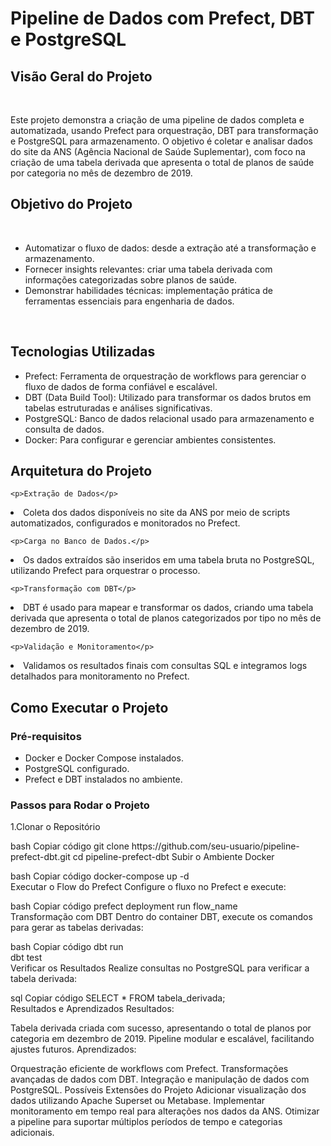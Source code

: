 <h1>Pipeline de Dados com Prefect, DBT e PostgreSQL</h1>
<h2>Visão Geral do Projeto</h2>
<br>
<p>Este projeto demonstra a criação de uma pipeline de dados completa e automatizada, usando Prefect para orquestração, DBT para transformação e PostgreSQL para armazenamento. O objetivo é coletar e analisar dados do site da ANS (Agência Nacional de Saúde Suplementar), com foco na criação de uma tabela derivada que apresenta o total de planos de saúde por categoria no mês de dezembro de 2019.</p>

<h2>Objetivo do Projeto</h2>
<br>

<ul>
<li>Automatizar o fluxo de dados: desde a extração até a transformação e armazenamento.</li>
<li>Fornecer insights relevantes: criar uma tabela derivada com informações categorizadas sobre planos de saúde.</li>
<li>Demonstrar habilidades técnicas: implementação prática de ferramentas essenciais para engenharia de dados.</li>
</ul>
<br>

<h2>Tecnologias Utilizadas</h2>

<ul>
<li>Prefect: Ferramenta de orquestração de workflows para gerenciar o fluxo de dados de forma confiável e escalável.</li>
<li>DBT (Data Build Tool): Utilizado para transformar os dados brutos em tabelas estruturadas e análises significativas.</li>
<li>PostgreSQL: Banco de dados relacional usado para armazenamento e consulta de dados.</li>
<li>Docker: Para configurar e gerenciar ambientes consistentes.</li>
</ul>

<h2>Arquitetura do Projeto</h2>

    <p>Extração de Dados</p>

<li>Coleta dos dados disponíveis no site da ANS por meio de scripts automatizados, configurados e monitorados no Prefect.</li>

    <p>Carga no Banco de Dados.</p>

<li>Os dados extraídos são inseridos em uma tabela bruta no PostgreSQL, utilizando Prefect para orquestrar o processo.</li>

    <p>Transformação com DBT</p>

<li>DBT é usado para mapear e transformar os dados, criando uma tabela derivada que apresenta o total de planos categorizados por tipo no mês de dezembro de 2019.</li>

    <p>Validação e Monitoramento</p>

<li>Validamos os resultados finais com consultas SQL e integramos logs detalhados para monitoramento no Prefect.</li>


<h2>Como Executar o Projeto</h2>

<h3>Pré-requisitos</h3>
<ul>
<li>Docker e Docker Compose instalados.</li>
<li>PostgreSQL configurado.</li>
<li>Prefect e DBT instalados no ambiente.</li>
</ul>

<h3>Passos para Rodar o Projeto</h3>

<p>1.Clonar o Repositório</p>
bash
Copiar código
git clone https://github.com/seu-usuario/pipeline-prefect-dbt.git  
cd pipeline-prefect-dbt  
Subir o Ambiente Docker

bash
Copiar código
docker-compose up -d  
Executar o Flow do Prefect
Configure o fluxo no Prefect e execute:

bash
Copiar código
prefect deployment run flow_name  
Transformação com DBT
Dentro do container DBT, execute os comandos para gerar as tabelas derivadas:

bash
Copiar código
dbt run  
dbt test  
Verificar os Resultados
Realize consultas no PostgreSQL para verificar a tabela derivada:

sql
Copiar código
SELECT * FROM tabela_derivada;  
Resultados e Aprendizados
Resultados:

Tabela derivada criada com sucesso, apresentando o total de planos por categoria em dezembro de 2019.
Pipeline modular e escalável, facilitando ajustes futuros.
Aprendizados:

Orquestração eficiente de workflows com Prefect.
Transformações avançadas de dados com DBT.
Integração e manipulação de dados com PostgreSQL.
Possíveis Extensões do Projeto
Adicionar visualização dos dados utilizando Apache Superset ou Metabase.
Implementar monitoramento em tempo real para alterações nos dados da ANS.
Otimizar a pipeline para suportar múltiplos períodos de tempo e categorias adicionais.
